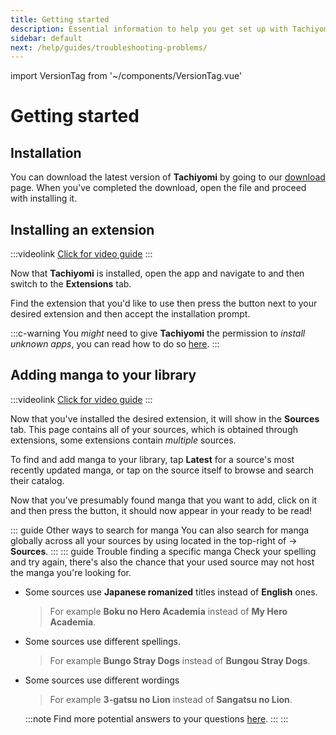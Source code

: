```yaml
---
title: Getting started
description: Essential information to help you get set up with Tachiyomi.
sidebar: default
next: /help/guides/troubleshooting-problems/
---
```


import VersionTag from '~/components/VersionTag.vue'

# Getting started

## Installation

You can download the latest version of **Tachiyomi** by going to our [download](/download/) page.
When you've completed the download, open the <VersionTag stableFileName /> file and proceed with installing it.

## Installing an extension

:::videolink
[<MaterialIcon icon="videocam"/> Click for video guide](/assets/guides_extension-install.mp4)
:::

Now that **Tachiyomi** is installed, open the app and navigate to <Navigation item="browse"/> and then switch to the **Extensions** tab.

Find the extension that you'd like to use then press the <Navigation item="install"/> button next to your desired extension and then accept the installation prompt.

:::c-warning
You *might* need to give **Tachiyomi** the permission to *install unknown apps*, you can read how to do so [here](/help/faq/#how-do-i-allow-third-party-installations).
:::

## Adding manga to your library

:::videolink
[<MaterialIcon icon="videocam"/> Click for video guide](/assets/guides_library-add.mp4)
:::

Now that you've installed the desired extension, it will show in the **Sources** tab. This page contains all of your sources, which is obtained through extensions, some extensions contain *multiple* sources.

To find and add manga to your library, tap **Latest** for a source's most recently updated manga, or tap on the source itself to browse and search their catalog.

Now that you've presumably found manga that you want to add, click on it and then press the <Navigation item="bookmark"/> button, it should now appear in your <Navigation item="library"/> ready to be read!

::: guide Other ways to search for manga
You can also search for manga globally across all your sources by using <Navigation item="search"/> located in the top-right of <Navigation item="browse"/> → **Sources**.
:::
::: guide Trouble finding a specific manga
Check your spelling and try again, there's also the chance that your used source may not host the manga you're looking for.
* Some sources use **Japanese romanized** titles instead of **English** ones.
  > For example **Boku no Hero Academia** instead of **My Hero Academia**.
* Some sources use different spellings.
  > For example **Bungo Stray Dogs** instead of **Bungou Stray Dogs**.
* Some sources use different wordings
  > For example **3-gatsu no Lion** instead of **Sangatsu no Lion**.

  :::note
  Find more potential answers to your questions [here](/help/faq/#why-can-t-i-find-x-manga).
  :::
:::
